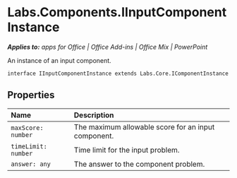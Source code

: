 
# Labs.Components.IInputComponentInstance

 _**Applies to:** apps for Office | Office Add-ins | Office Mix | PowerPoint_

An instance of an input component.

```
interface IInputComponentInstance extends Labs.Core.IComponentInstance
```


## Properties


|**Name**|**Description**|
|:-----|:-----|
| `maxScore: number`|The maximum allowable score for an input component.|
| `timeLimit: number`|Time limit for the input problem.|
| `answer: any`|The answer to the component problem.|
